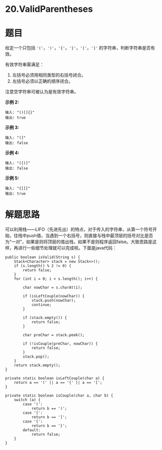 # 20.ValidParentheses

# 题目

给定一个只包括 `'('`，`')'`，`'{'`，`'}'`，`'['`，`']'` 的字符串，判断字符串是否有效。

有效字符串需满足：

1. 左括号必须用相同类型的右括号闭合。
2. 左括号必须以正确的顺序闭合。

注意空字符串可被认为是有效字符串。

**示例 2:**

```
输入: "()[]{}"
输出: true
```

**示例 3:**

```
输入: "(]"
输出: false
```

**示例 4:**

```
输入: "([)]"
输出: false
```

**示例 5:**

```
输入: "{[]}"
输出: true
```



# 解题思路

可以利用栈——LIFO（先进先出）的特点，对于传入的字符串，从第一个符号开始，往栈中push值，当遇到一个右括号，则直接与栈中最顶层的括号对比是否为“一对”，如果是则将顶层的值出栈，如果不是则程序返回false。大致思路是这样，再进行一些细节处理就可以完成啦。下面是java代码：

```
public boolean isValid(String s) {
    Stack<Character> stack = new Stack<>();
    if (s.length() % 2 != 0) {
        return false;
    }
    for (int i = 0; i < s.length(); i++) {

        char nowChar = s.charAt(i);

        if (isLeftCouple(nowChar)) {
            stack.push(nowChar);
            continue;
        }

        if (stack.empty()) {
            return false;
        }

        char preChar = stack.peek();

        if (!isCouple(preChar, nowChar)) {
            return false;
        }
        stack.pop();
    }
    return stack.empty();
}

private static boolean isLeftCouple(char a) {
    return a == '(' || a == '{' || a == '[';
}

private static boolean isCouple(char a, char b) {
    switch (a) {
        case '(':
            return b == ')';
        case '[':
            return b == ']';
        case '{':
            return b == '}';
        default:
            return false;
    }
}
```